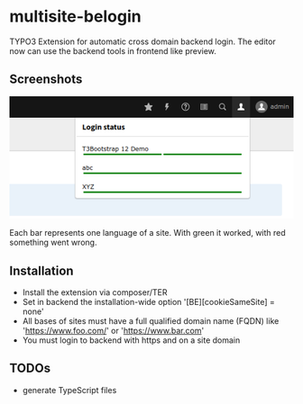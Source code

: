 
# multisite-belogin
TYPO3 Extension for automatic cross domain backend login. The editor now can use the backend tools in frontend like preview.

## Screenshots

![](./Documentation/Images/dropdown.png)

Each bar represents one language of a site. With green it worked, with red something went wrong.

## Installation

* Install the extension via composer/TER
* Set in backend the installation-wide option '[BE][cookieSameSite] = none'
* All bases of sites must have a full qualified domain name (FQDN) like 'https://www.foo.com/' or 'https://www.bar.com'
* You must login to backend with https and on a site domain


## TODOs

* generate TypeScript files
